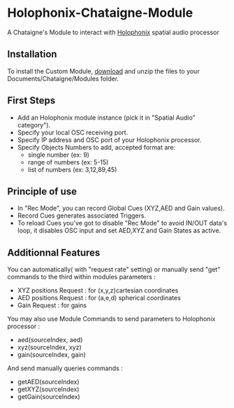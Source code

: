 # Holophonix-Chataigne-Module

A Chataigne's Module to interact with [Holophonix](https://holophonix.xyz) spatial audio processor

## Installation

To install the Custom Module, [download](https://github.com/dewiweb/Holophonix-chataigne-module/archive/refs/heads/main.zip) and unzip the files to your Documents/Chataigne/Modules folder.

## First Steps

- Add an Holophonix module instance (pick it in "Spatial Audio" category").
- Specify your local OSC receiving port.
- Specify IP address and OSC port of your Holophonix processor.
- Specify Objects Numbers to add, accepted format are:
  - single number (ex: 9)
  - range of numbers (ex: 5-15)
  - list of numbers (ex: 3,12,89,45)

## Principle of use

- In "Rec Mode", you can record Global Cues (XYZ,AED and Gain values).
- Record Cues generates associated Triggers.
- To reload Cues you've got to disable "Rec Mode" to avoid IN/OUT data's loop, it disables OSC input and set AED,XYZ and Gain States as active.

## Additionnal Features

You can automatically( with "request rate" setting) or manually send "get" commands to the third within modules parameters :

- XYZ positions Request : for (x,y,z)cartesian coordinates
- AED positions Request : for (a,e,d) spherical coordinates
- Gain Request : for gains

You may also use Module Commands to send parameters to Holophonix processor :

- aed(sourceIndex, aed)
- xyz(sourceIndex, xyz)
- gain(sourceIndex, gain)

And send manually queries commands :

- getAED(sourceIndex)
- getXYZ(sourceIndex)
- getGain(sourceIndex)
